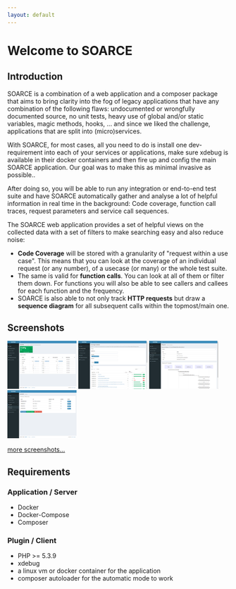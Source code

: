 ```yaml
---
layout: default
---
```

# Welcome to SOARCE

## Introduction

SOARCE is a combination of a web application and a composer package that aims to bring
clarity into the fog of legacy applications that have any combination of the following flaws:
undocumented or wrongfully documented source, no unit tests, heavy use of global and/or static
variables, magic methods, hooks, ... and since we liked the challenge, applications that are
split into (micro)services.

With SOARCE, for most cases, all you need to do is install one dev-requirement into each of your
services or applications, make sure xdebug is available in their docker containers and then
fire up and config the main SOARCE application. Our goal was to make this as minimal invasive
as possible..

After doing so, you will be able to run any integration or end-to-end test suite and have SOARCE
automatically gather and analyse a lot of helpful information in real time in the background: 
Code coverage, function call traces, request parameters and service call sequences.

The SOARCE web application provides a set of helpful views on the collected data with a set of
filters to make searching easy and also reduce noise:

* **Code Coverage** will be stored with a granularity of "request within a use case". This means
that you can look at the coverage of an individual request (or any number), of a usecase (or many)
or the whole test suite.
* The same is valid for **function calls**. You can look at all of them or filter them down. For
functions you will also be able to see callers and callees for each function and the frequency.
* SOARCE is also able to not only track **HTTP requests** but draw a **sequence diagram** for all
subsequent calls within the topmost/main one.

## Screenshots

<a data-fancybox="gallery" href="assets/images/screenshot-home.png"><img src="assets/images/screenshot-home.png" width="157"></a>
<a data-fancybox="gallery" href="assets/images/screenshot-coverage-analysis.png"><img src="assets/images/screenshot-coverage-analysis.png" width="157"></a>
<a data-fancybox="gallery" href="assets/images/screenshot-sequence-diagram.png"><img src="assets/images/screenshot-sequence-diagram.png" width="157"></a>
<a data-fancybox="gallery" href="assets/images/screenshot-control-services.png"><img src="assets/images/screenshot-control-services.png" width="157"></a>

[more screenshots...](screenshots.html)

## Requirements

### Application / Server
* Docker
* Docker-Compose
* Composer

### Plugin / Client
* PHP >= 5.3.9
* xdebug
* a linux vm or docker container for the application
* composer autoloader for the automatic mode to work
